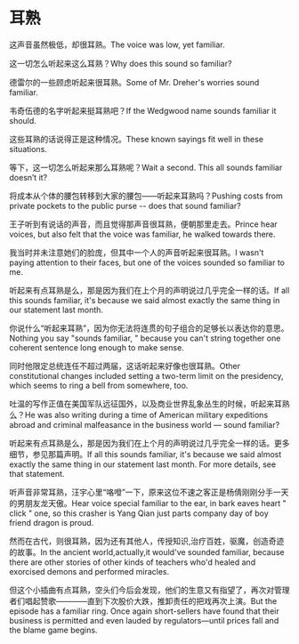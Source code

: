 # 耳熟

<p><span class="chinese">这声音虽然极低，却很耳熟。</span><span class="english">The voice was low, yet familiar.</span></p>

<p><span class="chinese">这一切怎么听起来这么耳熟？</span><span class="english">Why does this sound so familiar?</span></p>

<p><span class="chinese">德雷尔的一些顾虑听起来很耳熟。</span><span class="english">Some of Mr. Dreher's worries sound familiar.</span></p>

<p><span class="chinese">韦奇伍德的名字听起来挺耳熟吧？</span><span class="english">If the Wedgwood name sounds familiar it should.</span></p>

<p><span class="chinese">这些耳熟的话说得正是这种情况。</span><span class="english">These known sayings fit well in these situations.</span></p>

<p><span class="chinese">等下，这一切怎么听起来那么耳熟呢？</span><span class="english">Wait a second. This all sounds familiar doesn’t it?</span></p>

<p><span class="chinese">将成本从个体的腰包转移到大家的腰包——听起来耳熟吗？</span><span class="english">Pushing costs from private pockets to the public purse -- does that sound familiar?</span></p>

<p><span class="chinese">王子听到有说话的声音，而且觉得那声音很耳熟，便朝那里走去。</span><span class="english">Prince hear voices, but also felt that the voice was familiar, he walked towards there.</span></p>

<p><span class="chinese">我当时并未注意她们的脸庞，但其中一个人的声音听起来很耳熟。</span><span class="english">I wasn't paying attention to their faces, but one of the voices sounded so familiar to me.</span></p>

<p><span class="chinese">听起来有点耳熟是么，那是因为我们在上个月的声明说过几乎完全一样的话。</span><span class="english">If all this sounds familiar, it's because we said almost exactly the same thing in our statement last month.</span></p>

<p><span class="chinese">你说什么“听起来耳熟”，因为你无法将连贯的句子组合的足够长以表达你的意思。</span><span class="english">Nothing you say "sounds familiar, " because you can't string together one coherent sentence long enough to make sense.</span></p>

<p><span class="chinese">同时他限定总统连任不超过两届，这话听起来好像也很耳熟。</span><span class="english">Other constitutional changes included setting a two-term limit on the presidency, which seems to ring a bell from somewhere, too.</span></p>

<p><span class="chinese">吐温的写作正值在美国军队远征国外，以及商业世界乱象丛生的时候，听起来耳熟么？</span><span class="english">He was also writing during a time of American military expeditions abroad and criminal malfeasance in the business world — sound familiar?</span></p>

<p><span class="chinese">听起来有点耳熟是么，那是因为我们在上个月的声明说过几乎完全一样的话。更多细节，参见那篇声明。</span><span class="english">If all this sounds familiar, it's because we said almost exactly the same thing in our statement last month. For more details, see that statement.</span></p>

<p><span class="chinese">听声音非常耳熟，汪宇心里“咯噔”一下，原来这位不速之客正是杨倩刚刚分手一天的男朋友龙天傲。</span><span class="english">Hear voice special familiar to the ear, in bark eaves heart " click " one, so this crasher is Yang Qian just parts company day of boy friend dragon is proud.</span></p>

<p><span class="chinese">然而在古代，则很耳熟，因为还有其他人，传授知识,治疗百姓，驱魔，创造奇迹的故事。</span><span class="english">In the ancient world,actually,it would've sounded familiar, because there are other stories of other kinds of teachers who'd healed and exorcised demons and performed miracles.</span></p>

<p><span class="chinese">但这个小插曲有点耳熟，空头们今后会发现，他们的生意又有指望了，再次对管理者们唱起赞歌————直到下次股价大跌，推卸责任的把戏再次上演。</span><span class="english">But the episode has a familiar ring. Once again short-sellers have found that their business is permitted and even lauded by regulators—until prices fall and the blame game begins.</span></p>

